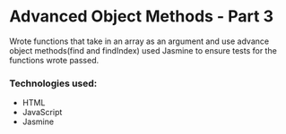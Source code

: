 # Advanced Object Methods - Part 3

Wrote functions that take in an array as an argument and use advance object methods(find and findIndex) used Jasmine to ensure tests for the functions wrote passed.

### Technologies used:
* HTML
* JavaScript
* Jasmine  
